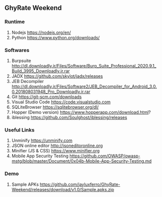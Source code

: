 ## GhyRate Weekend

### Runtime
1. Nodejs https://nodejs.org/en/
2. Python https://www.python.org/downloads/

### Softwares
1. Burpsuite http://dl.downloadly.ir/Files/Software/Burp_Suite_Professional_2020.9.1_Build_3995_Downloadly.ir.rar
2. JADX https://github.com/skylot/jadx/releases
3. JEB Decompiler http://dl.downloadly.ir/Files/Software2/JEB_Decompiler_for_Android_3.0.0.201808031948_Pro_Downloadly.ir.rar
4. Git https://git-scm.com/downloads
5. Visual Studio Code https://code.visualstudio.com
6. SQLiteBrowser https://sqlitebrowser.org/dl/
7. Hopper (Demo version) https://www.hopperapp.com/download.html?
8. iblessing https://github.com/Soulghost/iblessing/releases

### Useful Links
1. Unminify https://unminify.com
2. JSON online editor http://jsoneditoronline.org
3. Minifier (JS & CSS) https://www.minifier.org
4. Mobile App Security Testing https://github.com/OWASP/owasp-mstg/blob/master/Document/0x04b-Mobile-App-Security-Testing.md

### Demo
1. Sample APKs https://github.com/jayluxferro/GhyRate-Weekend/releases/download/v1.0/Sample.apks.zip
